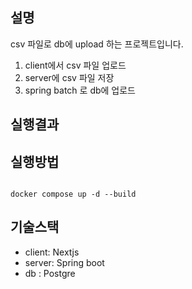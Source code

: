 ## 설명

csv 파일로 db에 upload 하는 프로젝트입니다.

1. client에서 csv 파일 업로드
2. server에 csv 파일 저장
3. spring batch 로 db에 업로드

## 실행결과

## 실행방법

```

docker compose up -d --build

```

## 기술스택

- client: Nextjs
- server: Spring boot
- db : Postgre
